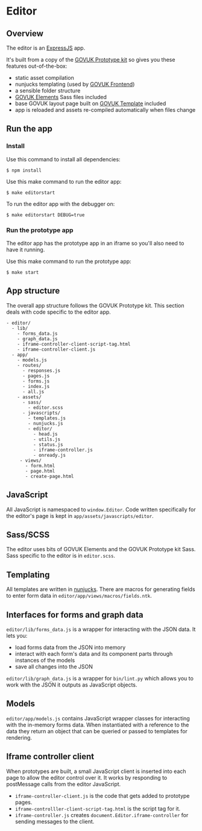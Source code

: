 # Editor

## Overview

The editor is an [ExpressJS](https://expressjs.com/) app.

It's built from a copy of the [GOVUK Prototype kit](https://github.com/alphagov/govuk_prototype_kit)
so gives you these features out-of-the-box:
- static asset compilation
- nunjucks templating (used by [GOVUK Frontend](https://github.com/alphagov/govuk-frontend))
- a sensible folder structure
- [GOVUK Elements](https://govuk-elements.herokuapp.com/) Sass files included
- base GOVUK layout page built on [GOVUK Template](https://github.com/alphagov/govuk_template)
  included
- app is reloaded and assets re-compiled automatically when files change

## Run the app

### Install

Use this command to install all dependencies:

`$ npm install`

Use this make command to run the editor app:

`$ make editorstart`

To run the editor app with the debugger on:

`$ make editorstart DEBUG=true`

### Run the prototype app

The editor app has the prototype app in an iframe so you'll also need to have it running.

Use this make command to run the prototype app:

`$ make start`

## App structure

The overall app structure follows the GOVUK Prototype kit. This section deals with code specific to
the editor app.

```
- editor/
  - lib/
    - forms_data.js
    - graph_data.js
    - iframe-controller-client-script-tag.html
    - iframe-controller-client.js
  - app/
    - models.js
    - routes/
      - responses.js
      - pages.js
      - forms.js
      - index.js
      - all.js
    - assets/
      - sass/
        - editor.scss
      - javascripts/
        - templates.js
        - nunjucks.js
        - editor/
          - head.js
          - utils.js
          - status.js
          - iframe-controller.js
          - onready.js
     - views/
       - form.html
       - page.html
       - create-page.html
```

## JavaScript

All JavaScript is namespaced to `window.Editor`. Code written specifically for the editor's page is
kept in `app/assets/javascripts/editor`.

## Sass/SCSS

The editor uses bits of GOVUK Elements and the GOVUK Prototype kit Sass. Sass specific to the editor
is in `editor.scss`.

## Templating 

All templates are written in [nunjucks](https://mozilla.github.io/nunjucks/). There are macros for
generating fields to enter form data in `editor/app/views/macros/fields.ntk`.

## Interfaces for forms and graph data

`editor/lib/forms_data.js` is a wrapper for interacting with the JSON data. It lets you:
- load forms data from the JSON into memory
- interact with each form's data and its component parts through instances of the models
- save all changes into the JSON

`editor/lib/graph_data.js` is a wrapper for `bin/lint.py` which allows you to work with the JSON it
outputs as JavaScript objects.

## Models

`editor/app/models.js` contains JavaScript wrapper classes for interacting with the in-memory forms
data. When instantiated with a reference to the data they return an object that can be queried or
passed to templates for rendering.

## Iframe controller client

When prototypes are built, a small JavaScript client is inserted into each page to allow the editor
control over it. It works by responding to postMessage calls from the editor JavaScript.

- `iframe-controller-client.js` is the code that gets added to prototype pages.
- `iframe-controlller-client-script-tag.html` is the script tag for it.
- `iframe-controller.js` creates `document.Editor.iframe-controller` for sending messages to the
client.

